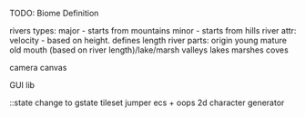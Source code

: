 TODO:
Biome Definition

rivers types:
    major - starts from mountains
    minor - starts from hills
river attr:
        velocity - based on height. defines length
river parts:
    origin
    young
    mature
    old
    mouth (based on river length)/lake/marsh
valleys
lakes
marshes
coves


camera
canvas

GUI lib

::state change to gstate
tileset
jumper
ecs + oops
2d character generator
